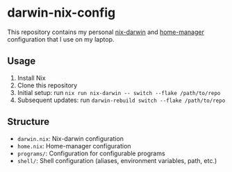 # darwin-nix-config

This repository contains my personal [nix-darwin](https://github.com/LnL7/nix-darwin) and [home-manager](https://github.com/nix-community/home-manager) configuration that I use on my laptop.

## Usage

1. Install Nix
2. Clone this repository
3. Initial setup: run `nix run nix-darwin -- switch --flake /path/to/repo`
4. Subsequent updates: run `darwin-rebuild switch --flake /path/to/repo`

## Structure

- `darwin.nix`: Nix-darwin configuration
- `home.nix`: Home-manager configuration
- `programs/`: Configuration for configurable programs
- `shell/`: Shell configuration (aliases, environment variables, path, etc.)
